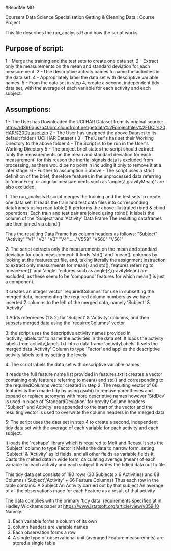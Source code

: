 #ReadMe.MD

Coursera Data Science Specialisation
Getting & Cleaning Data : Course Project

This file describes the run_analysis.R and how the script works 

Purpose of script:
------------------
1 - Merge the training and the test sets to create one data set.
2 - Extract only the measurements on the mean and standard deviation for each measurement.
3 - Use descriptive activity names to name the activities in the data set.
4 - Appropriately label the data set with descriptive variable names.
5 - From the data set in step 4, create a second, independent tidy data set, 
	with the average of each variable for each activity and each subject.

Assumptions:
------------
1 - The User has Downloaded the UCI HAR Dataset from its original source:
	https://d396qusza40orc.cloudfront.net/getdata%2Fprojectfiles%2FUCI%20HAR%20Dataset.zip
2 - The User has unzipped the above Dataset to its default folder ('UCI HAR Dataset')
3 - The User's has set their Working Directory to the above folder
4 - The Script is to be run in the User's Working Directory
5 - The project brief states the script should extract:
	'only the measurements on the mean and standard deviation for each measurement'
	for this reason the inertial signals data is excluded from processing, as
	there would be no point in including it only to remove it at a later stage.
6 - Further to assumption 5 above - The script uses a strict definition of the brief, 
	therefore features in the unprocessed data referring to 'meanFreq' or angular 
	measurements such as 'angle(Z,gravityMean)' are also excluded.

1: The run_analysis.R script merges the training and the test sets to create one data set: 
It reads the train and test data files into corresponding dataframes using read.table()
It performs the above illustrated rbind & cbind operations:
Each train and test pair are joined using rbind()
It labels the column of the 'Subject' and 'Activity' Data Frame 
The resulting dataframes are then joined via cbind()


Thus the resulting Data Frame has column headers as follows:
"Subject"  "Activity" "V1" "V2" "V3" "V4"......"V559" "V560" "V561"


2: The script extracts only the measurements on the mean and standard deviation for each measurement:
It finds 'std()' and 'mean()' columns by looking at the features.txt file, and, taking literally the assignment instruction to extract only measurments for mean() and std(),
features referring to 'meanFreq()' and 'angle' features such as angle(Z,gravityMean) are excluded, as these seem to be 'compound' features for which mean() is just a component.

It creates an integer vector 'requiredColumns' for use in subsetting the merged data, incrementing the required column numbers as we have inserted 2 columns to the left
of the merged data, namely 'Subject' & 'Activity'

It Adds referneces (1 & 2) for 'Subject' & 'Activity' columns, and then subsets merged data using the 'requiredColumns' vector

3: the script uses the descriptive activity names provided in 'activity_labels.txt' to name the activities in the data set:
It loads the activity labels from activity_labels.txt into a data frame 'activityLabels'
It sets the merged data 'Activity' Column to type 'Factor' and applies the descriptive activity labels to it by setting the levels

4: The script labels the data set with descriptive variable names:

It reads the full feature name list provided in features.txt
It creates a vector containing only features referring to mean() and std() and corresponding to the requiredColumns vector created in step 2.
The resulting vector of 66 features is then made tidy by using gsub() to remove parentheses and expand or replace acronyms with more descriptive names
however 'StdDev' is used in place of 'StandardDeviation' for brevity
Column headers "Subject" and Activity' are appended to the start of the vector and the resulting vector is used to overwrite the column headers in the merged data

5: The script uses the data set in step 4 to create a second, independent tidy data set with the average of each variable for each activity and each subject.

It loads the 'reshape' library which is required to Melt and Recast 
It sets the 'Subject' column to type Factor
It Melts the data to narrow form, seting 'Subject' & 'Activity' as Id fields, and all other fields as variable fields
It Casts the melted data in wide form, calculating average (mean) of each variable for each activity and each subject
It writes the tidied data out to file

This tidy data set consists of 180 rows (30 Subjects x 6 Activities) and 68 Columns ('Subject','Activity' + 66 Feature Columns)
Thus each row in the table contains:
A Subject
An Activity carried out by that subject
An average of all the observations made for each Feature as a result of that activity

The data complies with the primary 'tidy data' requirements specified at in Hadley Wickhams paper at https://www.jstatsoft.org/article/view/v059i10
Namely:
1. Each variable forms a column of its own
2. column headers are variable names
3. Each observation forms a row.
4. A single type of observational unit (averaged Feature measuremnts) are stored a single table


